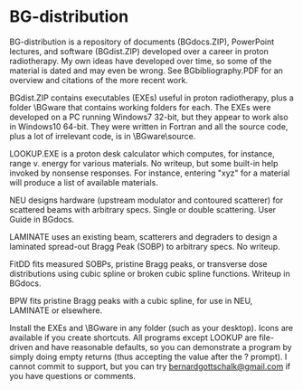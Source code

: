 # BG-distribution

BG-distribution is a repository of documents (BGdocs.ZIP), PowerPoint lectures, and software (BGdist.ZIP) developed over a career in proton radiotherapy. My own ideas have developed over time, so some of the material is dated and may even be wrong. See BGbibliography.PDF for an overview and citations of the more recent work.

BGdist.ZIP contains executables (EXEs) useful in proton radiotherapy,  plus a folder \BGware that contains working folders for each. The EXEs were developed on a PC running Windows7 32-bit, but they appear to work also in Windows10 64-bit. They were written in Fortran and all the source code, plus a lot of irrelevant code, is in \BGware\source. 

LOOKUP.EXE is a proton desk calculator which computes, for instance, range v. energy for various materials. No writeup, but some built-in help invoked by nonsense responses. For instance, entering "xyz" for a material will produce a list of available materials. 

NEU designs hardware (upstream modulator and contoured scatterer) for scattered beams with arbitrary specs. Single or double scattering. User Guide in BGdocs.

LAMINATE uses an existing beam, scatterers and degraders to design a laminated spread-out Bragg Peak (SOBP) to arbitrary specs. No writeup. 

FitDD fits measured SOBPs, pristine Bragg peaks, or transverse dose distributions using cubic spline or broken cubic spline functions. Writeup in BGdocs.

BPW fits pristine Bragg peaks with a cubic spline, for use in NEU, LAMINATE or elsewhere.

Install the EXEs and \BGware in any folder (such as your desktop). Icons are available if you create shortcuts. All programs except LOOKUP are file-driven and have reasonable defaults, so you can demonstrate a program by simply doing empty returns (thus accepting the value after the ? prompt). I cannot commit to support, but you can try bernardgottschalk@gmail.com if you have questions or comments.

